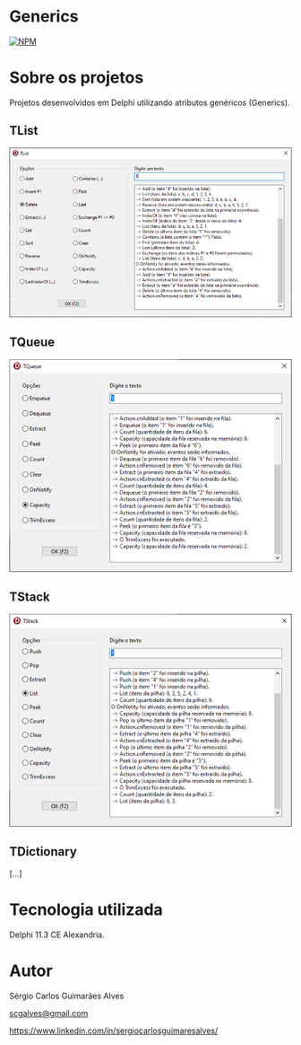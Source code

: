 # Generics
[![NPM](https://img.shields.io/npm/l/react)](https://github.com/scgalves/Generics/blob/main/LICENSE)

# Sobre os projetos
Projetos desenvolvidos em Delphi utilizando atributos genéricos (Generics).
## TList
[![Imagem 1](https://github.com/scgalves/Generics/blob/main/img/TList-1.png)](https://github.com/scgalves/Generics/tree/main/TList)
## TQueue
[![Imagem 2](https://github.com/scgalves/Generics/blob/main/img/TQueue-1.png)](https://github.com/scgalves/Generics/tree/main/TQueue)
## TStack
[![Imagem 3](https://github.com/scgalves/Generics/blob/main/img/TStack-1.png)](https://github.com/scgalves/Generics/tree/main/TStack)
## TDictionary
[...]

# Tecnologia utilizada
Delphi 11.3 CE Alexandria.

# Autor
Sérgio Carlos Guimarães Alves

scgalves@gmail.com

https://www.linkedin.com/in/sergiocarlosguimaresalves/
